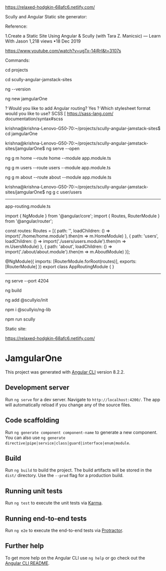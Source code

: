 
https://relaxed-hodgkin-68afc6.netlify.com/


Scully and Angular Static site generator:

Reference:

1.Create a Static Site Using Angular & Scully (with Tara Z. Manicsic) — Learn With Jason 1,218 views •18 Dec 2019

https://www.youtube.com/watch?v=ugTx-14jRrI&t=3107s



Commands:


cd projects

cd scully-angular-jamstack-sites

ng --version

 ng new jamgularOne

? Would you like to add Angular routing? Yes
? Which stylesheet format would you like to use? SCSS   [ https://sass-lang.com/
documentation/syntax#scss  

krishna@krishna-Lenovo-G50-70:~/projects/scully-angular-jamstack-sites$
cd jamgularOne

krishna@krishna-Lenovo-G50-70:~/projects/scully-angular-jamstack-sites/jamgularOne$
ng serve --open

 ng g m home --route home --module app.module.ts

 ng g m users --route users --module app.module.ts

ng g m about --route about --module app.module.ts

krishna@krishna-Lenovo-G50-70:~/projects/scully-angular-jamstack-sites/jamgularOne$
ng g c user/users

**************************************************************************************
app-routing.module.ts

import { NgModule } from '@angular/core';
import { Routes, RouterModule } from '@angular/router';


const routes: Routes = [{ path: '', loadChildren: () => import('./home/home.module').then(m => m.HomeModule) }, { path: 'users', loadChildren: () => import('./users/users.module').then(m => m.UsersModule) }, { path: 'about', loadChildren: () => import('./about/about.module').then(m => m.AboutModule) }];

@NgModule({
  imports: [RouterModule.forRoot(routes)],
  exports: [RouterModule]
})
export class AppRoutingModule { }
***********************************************************************************************************

ng serve --port 4204

ng build

ng add @scullyio/init

npm i @scullyio/ng-lib

 npm run scully

Static site:

https://relaxed-hodgkin-68afc6.netlify.com/





# JamgularOne

This project was generated with [Angular CLI](https://github.com/angular/angular-cli) version 8.2.2.

## Development server

Run `ng serve` for a dev server. Navigate to `http://localhost:4200/`. The app will automatically reload if you change any of the source files.

## Code scaffolding

Run `ng generate component component-name` to generate a new component. You can also use `ng generate directive|pipe|service|class|guard|interface|enum|module`.

## Build

Run `ng build` to build the project. The build artifacts will be stored in the `dist/` directory. Use the `--prod` flag for a production build.

## Running unit tests

Run `ng test` to execute the unit tests via [Karma](https://karma-runner.github.io).

## Running end-to-end tests

Run `ng e2e` to execute the end-to-end tests via [Protractor](http://www.protractortest.org/).

## Further help

To get more help on the Angular CLI use `ng help` or go check out the [Angular CLI README](https://github.com/angular/angular-cli/blob/master/README.md).
